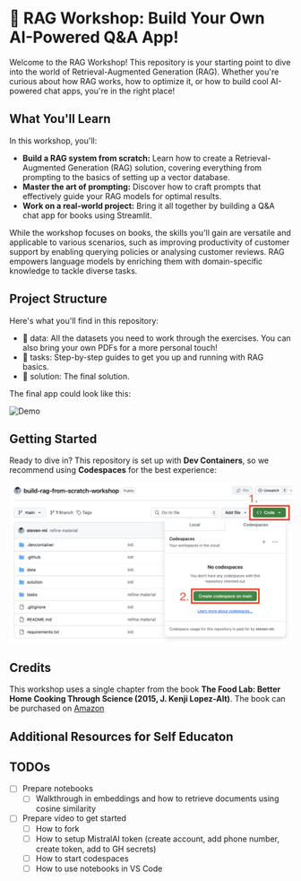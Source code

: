 # 🚀 RAG Workshop: Build Your Own AI-Powered Q&A App!
Welcome to the RAG Workshop! This repository is your starting point to dive into the world of Retrieval-Augmented Generation (RAG). Whether you're curious about how RAG works, how to optimize it, or how to build cool AI-powered chat apps, you're in the right place!


## What You'll Learn
In this workshop, you'll:

- **Build a RAG system from scratch:** Learn how to create a Retrieval-Augmented Generation (RAG) solution, covering everything from prompting to the basics of setting up a vector database.
- **Master the art of prompting:** Discover how to craft prompts that effectively guide your RAG models for optimal results.
- **Work on a real-world project:** Bring it all together by building a Q&A chat app for books using Streamlit. 

While the workshop focuses on books, the skills you'll gain are versatile and applicable to various scenarios, such as improving productivity of customer support by enabling querying policies or analysing customer reviews. RAG empowers language models by enriching them with domain-specific knowledge to tackle diverse tasks.


## Project Structure
Here's what you'll find in this repository:

- 📂 data: All the datasets you need to work through the exercises. You can also bring your own PDFs for a more personal touch!
- 📓 tasks: Step-by-step guides to get you up and running with RAG basics.
- 💬 solution: The final solution. 

The final app could look like this:

<img src=".github/resources/demo.gif" alt="Demo" width="800"/>

## Getting Started
Ready to dive in? This repository is set up with **Dev Containers**, so we recommend using **Codespaces** for the best experience:

<img src=".github/resources/getting_started.png" alt="Getting Started" width="800"/>

## Credits
This workshop uses a single chapter from the book **The Food Lab: Better Home Cooking Through Science (2015, J. Kenji Lopez-Alt)**. The book can be purchased on [Amazon](https://www.amazon.de/-/en/J-Kenji-Lopez-Alt/dp/0393081087)


## Additional Resources for Self Educaton


## TODOs

- [ ] Prepare notebooks
    - [ ] Walkthrough in embeddings and how to retrieve documents using cosine similarity
- [ ] Prepare video to get started
    - [ ] How to fork
    - [ ] How to setup MistralAI token (create account, add phone number, create token, add to GH secrets)
    - [ ] How to start codespaces
    - [ ] How to use notebooks in VS Code
